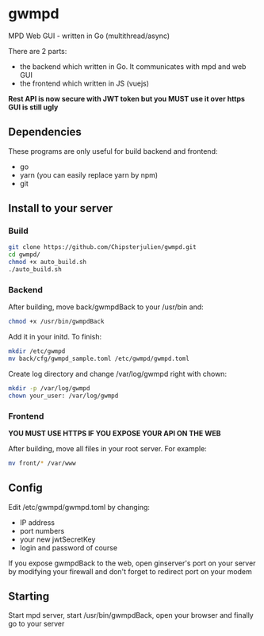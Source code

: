 # gwmpd
MPD Web GUI - written in Go (multithread/async)

There are 2 parts:
* the backend which written in Go. It communicates with mpd and web GUI
* the frontend which written in JS (vuejs)

__Rest API is now secure with JWT token but you MUST use it over https__
__GUI is still ugly__

## Dependencies
These programs are only useful for build backend and frontend:
* go
* yarn (you can easily replace yarn by npm)
* git

## Install to your server
### Build
```sh
git clone https://github.com/Chipsterjulien/gwmpd.git
cd gwmpd/
chmod +x auto_build.sh
./auto_build.sh
```

### Backend
After building, move back/gwmpdBack to your /usr/bin and:
```sh
chmod +x /usr/bin/gwmpdBack
```

Add it in your initd.
To finish:
```sh
mkdir /etc/gwmpd
mv back/cfg/gwmpd_sample.toml /etc/gwmpd/gwmpd.toml
```

Create log directory and change /var/log/gwmpd right with chown:
```sh
mkdir -p /var/log/gwmpd
chown your_user: /var/log/gwmpd
```

### Frontend
__YOU MUST USE HTTPS IF YOU EXPOSE YOUR API ON THE WEB__

After building, move all files in your root server. For example:
```sh
mv front/* /var/www
```

## Config
Edit /etc/gwmpd/gwmpd.toml by changing:
* IP address
* port numbers
* your new jwtSecretKey
* login and password of course

If you expose gwmpdBack to the web, open ginserver's port on your server by modifying your firewall and don't forget to redirect port on your modem

## Starting
Start mpd server, start /usr/bin/gwmpdBack, open your browser and finally go to your server
